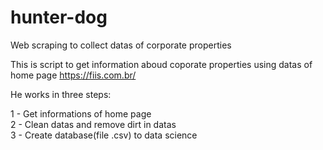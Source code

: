# hunter-dog
Web scraping to collect datas of corporate properties

This is script to get information aboud coporate properties using datas of home page  https://fiis.com.br/

He works in three steps:

1 - Get informations of home page<br>
2 - Clean datas and remove dirt in datas<br> 
3 - Create database(file .csv) to data science<br>

